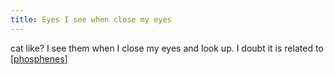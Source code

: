 ```yaml
---
title: Eyes I see when close my eyes
---
```


cat like? I see them when I close my eyes and look up. I doubt it is related to [[phosphenes]]


[//begin]: # "Autogenerated link references for markdown compatibility"
[phosphenes]: .././bubbles/stub "phosphenes"
[//end]: # "Autogenerated link references"


